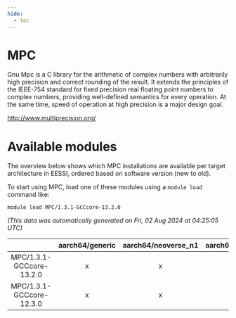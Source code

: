 ```yaml
---
hide:
  - toc
---
```


MPC
===


Gnu Mpc is a C library for the arithmetic of complex numbers with arbitrarily high precision and correct rounding of the result. It extends the principles of the IEEE-754 standard for fixed precision real floating point numbers to complex numbers, providing well-defined semantics for every operation. At the same time, speed of operation at high precision is a major design goal.

http://www.multiprecision.org/
# Available modules


The overview below shows which MPC installations are available per target architecture in EESSI, ordered based on software version (new to old).

To start using MPC, load one of these modules using a `module load` command like:

```shell
module load MPC/1.3.1-GCCcore-13.2.0
```

*(This data was automatically generated on Fri, 02 Aug 2024 at 04:25:05 UTC)*  

| |aarch64/generic|aarch64/neoverse_n1|aarch64/neoverse_v1|x86_64/generic|x86_64/amd/zen2|x86_64/amd/zen3|x86_64/amd/zen4|x86_64/intel/haswell|x86_64/intel/skylake_avx512|
| :---: | :---: | :---: | :---: | :---: | :---: | :---: | :---: | :---: | :---: |
|MPC/1.3.1-GCCcore-13.2.0|x|x|x|x|x|x|x|x|x|
|MPC/1.3.1-GCCcore-12.3.0|x|x|x|x|x|x|-|x|x|
